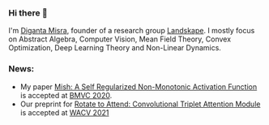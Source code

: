 ### Hi there 👋

I'm [Diganta Misra](https://digantamisra98.github.io/), founder of a research group [Landskape](https://landskapeai.github.io/). I mostly focus on Abstract Algebra, Computer Vision, Mean Field Theory, Convex Optimization, Deep Learning Theory and Non-Linear Dynamics. 

### News:

- My paper [Mish: A Self Regularized Non-Monotonic Activation Function](https://arxiv.org/abs/1908.08681v3) is accepted at [BMVC 2020](https://bmvc2020.github.io/index.html).
- Our preprint for [Rotate to Attend: Convolutional Triplet Attention Module](https://arxiv.org/abs/2010.03045) is accepted at [WACV 2021](http://wacv2021.thecvf.com/home)
